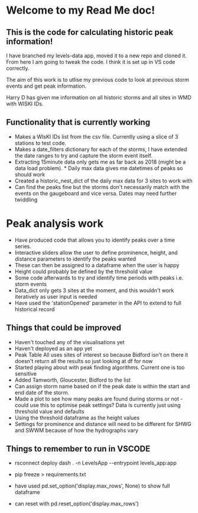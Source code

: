 # Welcome to my Read Me doc!

## This is the code for calculating historic peak information!

I have branched my levels-data app, moved it to a new repo and cloned it. From here I am going to tweak the code. I think it is set up in VS code correctly.

The aim of this work is to utlise my previous code to look at previous storm events and get peak information.

Harry D has given me information on all historic storms and all sites in WMD with WISKI IDs.

## Functionality that is currently working
* Makes a WIsKI IDs list from the csv file. Currently using a slice of 3 stations to test code.
* Makes a date_filters dictionary for each of the storms, I have extended the date ranges to try and capture the storm event itself.
* Extracting 15minute data only gets me as far back as 2018 (might be a data load problem). * Daily max data gives me datetimes of peaks so should work
* Created a historic_nest_dict of the daily max data for 3 sites to work with
* Can find the peaks fine but the storms don't necessarily match with the events on the gaugeboard and vice versa. Dates may need further twiddling

# Peak analysis work
* Have produced code that allows you to identify peaks over a time series.
* Interactive sliders allow the user to define prominence, height, and distance parameters to identify the peaks wanted
* These can then be assigned to a dataframe when the user is happy
* Height could probably be defined by the threshold value
* Some code afterwards to try and identify time periods with peaks i.e. storm events
* Data_dict only gets 3 sites at the moment, and this wouldn't work iteratively as user input is needed
* Have used the 'stationOpened' parameter in the API to extend to full historical record


## Things that could be improved
* Haven't touched any of the visualisations yet
* Haven't deployed as an app yet
* Peak Table All uses sites of interest so because Bidford isn't on there it doesn't return all the results so just looking at df for now
* Started playing about with peak finding algorithms. Current one is too sensitive
* Added Tamworth, Gloucester, Bidford to the list
* Can assign storm name based on if the peak date is within the start and end date of the storm.
* Made a plot to see how many peaks are found during storms or not - could use this to optimise peak settings? Data is currently just using threshold value and defaults
* Using the threshold dataframe as the height values 
* Settings for prominence and distance will need to be different for SHWG and SWWM because of how the hydrographs vary


## Things to remember to run in VSCODE
* rsconnect deploy dash . -n LevelsApp --entrypoint levels_app:app 
* pip freeze > requirements.txt

* have used pd.set_option('display.max_rows', None) to show full dataframe
* can reset with pd.reset_option('display.max_rows')

